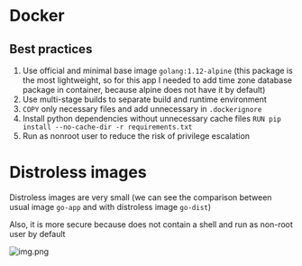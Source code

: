 # Docker

## Best practices

1. Use official and minimal base image `golang:1.12-alpine` (this package is the most lightweight, so for this app 
I needed to add time zone database package in container, because alpine does not have it by default)
2. Use multi-stage builds to separate build and runtime environment 
3. `COPY` only necessary files and add unnecessary in `.dockerignore`
4. Install python dependencies without unnecessary cache files 
```RUN pip install --no-cache-dir -r requirements.txt```
5. Run as nonroot user to reduce the risk of privilege escalation 


# Distroless images

Distroless images are very small (we can see the comparison between usual image `go-app`
and with distroless image `go-dist`)

Also, it is more secure because does not contain a shell and run as non-root user by default

![img.png](/attachments/img.png)